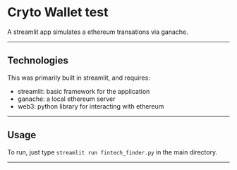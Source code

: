 # Cryto Wallet test


A streamlit app simulates a ethereum transations via ganache.


---

## Technologies
This was primarily built in streamlit, and requires:
- streamlit: basic framework for the application
- ganache: a local ethereum server
- web3: python library for interacting with ethereum

---

## Usage

   To run, just type `streamlit run fintech_finder.py` in the main directory.
   
   
---
